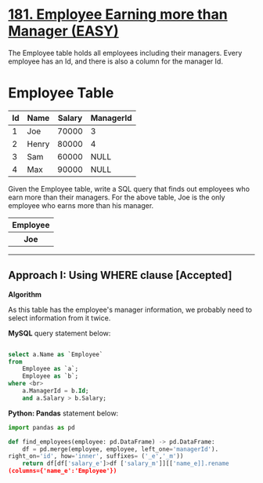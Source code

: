 # [181. Employee Earning more than Manager (EASY)](https://leetcode.com/problems/employees-earning-more-than-their-managers/description/?)
The Employee table holds all employees including their managers. Every employee has an Id, and there is also a column for the manager Id.

# Employee Table

<table>
  <thead>
    <tr>
      <th>Id</th>
      <th>Name</th>
      <th>Salary</th>
      <th>ManagerId</th>
    </tr>
  </thead>
  <tbody>
    <tr>
      <td>1</td>
      <td>Joe</td>
      <td>70000</td>
      <td>3</td>
    </tr>
    <tr>
      <td>2</td>
      <td>Henry</td>
      <td>80000</td>
      <td>4</td>
    </tr>
    <tr>
      <td>3</td>
      <td>Sam</td>
      <td>60000</td>
      <td>NULL</td>
    </tr>
    <tr>
      <td>4</td>
      <td>Max</td>
      <td>90000</td>
      <td>NULL</td>
    </tr>
  </tbody>
</table>

Given the Employee table, write a SQL query that finds out employees who earn more than their managers. For the above table, Joe is the only employee who earns more than his manager.

<table>
  <thead>
    <tr>
      <th> Employee </th> 
    </tr>
  <tbody>
    <tr>
      <th> Joe </th>
    </tr>
  </thead>
  
</table>

---
Approach I: Using WHERE clause [Accepted]
---
**Algorithm**

As this table has the employee's manager information, we probably need to select information from it twice.

**MySQL** query statement below: 
```sql

select a.Name as `Employee` 
from 
    Employee as `a`;
    Employee as `b`;
where <br>
    a.ManagerId = b.Id;
    and a.Salary > b.Salary;
```
**Python: Pandas** statement below:

```python
import pandas as pd

def find_employees(employee: pd.DataFrame) -> pd.DataFrame:
    df = pd.merge(employee, employee, left_one='managerId').
right_on='id', how='inner', suffixes= ('_e','_m'))
    return df[df['salary_e']>df ['salary_m']][['name_e]].rename
(columns={'name_e':'Employee'})
```

